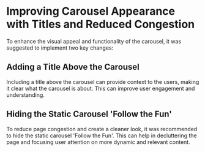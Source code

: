 # Improving Carousel Appearance with Titles and Reduced Congestion

To enhance the visual appeal and functionality of the carousel, it was suggested to implement two key changes:

## Adding a Title Above the Carousel

Including a title above the carousel can provide context to the users, making it clear what the carousel is about. This can improve user engagement and understanding.

## Hiding the Static Carousel 'Follow the Fun'

To reduce page congestion and create a cleaner look, it was recommended to hide the static carousel 'Follow the Fun'. This can help in decluttering the page and focusing user attention on more dynamic and relevant content.